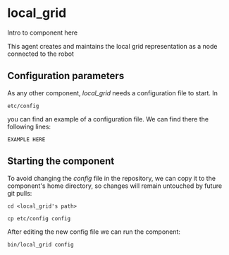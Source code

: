 # local_grid
Intro to component here

This agent creates and maintains the local grid representation as a node connected to the robot

## Configuration parameters
As any other component, *local_grid* needs a configuration file to start. In
```
etc/config
```
you can find an example of a configuration file. We can find there the following lines:
```
EXAMPLE HERE
```

## Starting the component
To avoid changing the *config* file in the repository, we can copy it to the component's home directory, so changes will remain untouched by future git pulls:

```
cd <local_grid's path> 
```
```
cp etc/config config
```

After editing the new config file we can run the component:

```
bin/local_grid config
```
